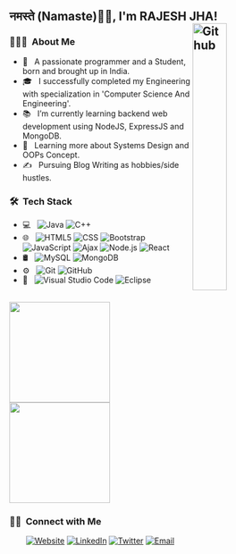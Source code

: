 <h2>नमस्ते (Namaste)🙏🏻, I'm RAJESH JHA!
  </br>
<img width="35%" align="right" alt="Github" src="https://user-images.githubusercontent.com/70096180/136549894-03c0cf8a-727c-4da4-8ea9-a1e5610fd1b1.gif" />
<!-- <img width="35%" align="right" alt="Github" src="https://user-images.githubusercontent.com/70096180/105072372-beaf5080-5aab-11eb-880d-2af3f90c2219.gif" /> -->
<!-- <img width="35%" align="right" alt="Github" src="https://user-images.githubusercontent.com/70096180/132512984-c12cd4fb-121d-4fb4-85b7-cf7c376fada4.PNG" /> -->

<h3> 👨🏻‍💻 &nbsp;About Me </h3>

- 🤔 &nbsp; A passionate programmer and a Student, born and brought up in India.
- 🎓 &nbsp; I successfully completed my Engineering with specialization in 'Computer Science And Engineering'.
- 📚 &nbsp; I’m currently learning  backend web development using NodeJS, ExpressJS and MongoDB.
- 🌱 &nbsp; Learning more about Systems Design and OOPs Concept.
- ✍️ &nbsp; Pursuing Blog Writing as hobbies/side hustles.

<h3> 🛠 &nbsp;Tech Stack</h3>

- 💻 &nbsp;
  ![Java](https://img.shields.io/badge/-Java-333333?style=flat&logo=Java&logoColor=007396)
  ![C++](https://img.shields.io/badge/-C++-333333?style=flat&logo=C%2B%2B&logoColor=00599C)
- 🌐 &nbsp;
  ![HTML5](https://img.shields.io/badge/-HTML5-333333?style=flat&logo=HTML5)
  ![CSS](https://img.shields.io/badge/-CSS-333333?style=flat&logo=CSS3&logoColor=1572B6)
  ![Bootstrap](https://img.shields.io/badge/-Bootstrap-333333?style=flat&logo=bootstrap&logoColor=563D7C)
  ![JavaScript](https://img.shields.io/badge/-JavaScript-333333?style=flat&logo=javascript)
  ![Ajax](https://img.shields.io/badge/-Ajax-333333?style=flat&logo=ajax)
  ![Node.js](https://img.shields.io/badge/-Node.js-333333?style=flat&logo=node.js)
  ![React](https://img.shields.io/badge/-React-333333?style=flat&logo=react)
- 🛢 &nbsp;
  ![MySQL](https://img.shields.io/badge/-MySQL-333333?style=flat&logo=mysql)
  ![MongoDB](https://img.shields.io/badge/-MongoDB-333333?style=flat&logo=mongodb)
- ⚙️ &nbsp;
  ![Git](https://img.shields.io/badge/-Git-333333?style=flat&logo=git)
  ![GitHub](https://img.shields.io/badge/-GitHub-333333?style=flat&logo=github)
- 🔧 &nbsp;
  ![Visual Studio Code](https://img.shields.io/badge/-Visual%20Studio%20Code-333333?style=flat&logo=visual-studio-code&logoColor=007ACC)
  ![Eclipse](https://img.shields.io/badge/-Eclipse-333333?style=flat&logo=eclipse-ide&logoColor=2C2255)

<br/>

<a href="https://github.com/Rajeshjha586">
  <img height="180em" src="https://github-readme-stats.vercel.app/api?username=Rajeshjha586&theme=buefy&show_icons=true" />
  <img height="180em" src="https://github-readme-stats.vercel.app/api/top-langs/?username=Rajeshjha586&theme=buefy&layout=compact" />
</a>

<br/>

<h3> 🤝🏻 &nbsp;Connect with Me </h3>

<p align="center">
<a href="https://rajeshjha586.github.io/iamrajesh-myportfolio/"><img alt="Website" src="https://img.shields.io/badge/Portfolio-www.rajeshjha.com-blue?style=flat-square&logo=google-chrome"></a>
<a href="https://www.linkedin.com/in/rajesh-jha-923291150/"><img alt="LinkedIn" src="https://img.shields.io/badge/LinkedIn-Rajesh%20Jha-blue?style=flat-square&logo=linkedin"></a>
<a href="https://twitter.com/RajeshJ68495852"><img alt="Twitter" src="https://img.shields.io/badge/Twitter-Rajeshjha-blue?style=flat-square&logo=twitter"></a>
<a href="mailto:jharajesh035@gmail.com"><img alt="Email" src="https://img.shields.io/badge/Email-jharajesh035@gmail.com-blue?style=flat-square&logo=gmail"></a>
</p>
